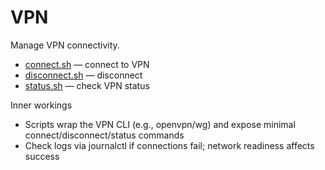 # VPN

Manage VPN connectivity.

- [connect.sh](./connect.sh) — connect to VPN
- [disconnect.sh](./disconnect.sh) — disconnect
- [status.sh](./status.sh) — check VPN status

Inner workings

- Scripts wrap the VPN CLI (e.g., openvpn/wg) and expose minimal connect/disconnect/status commands
- Check logs via journalctl if connections fail; network readiness affects success
